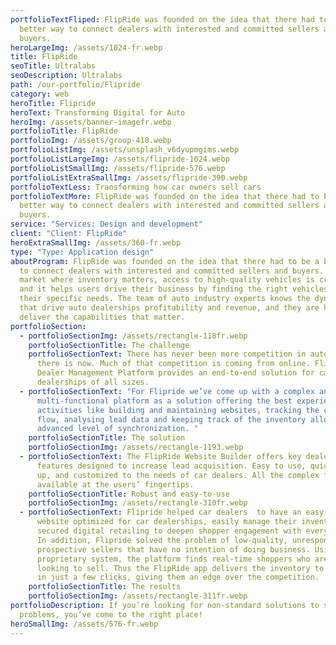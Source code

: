 ```yaml
---
portfolioTextFliped: FlipRide was founded on the idea that there had to be a
  better way to connect dealers with interested and committed sellers and
  buyers.
heroLargeImg: /assets/1024-fr.webp
title: FlipRide
seoTitle: Ultralabs
seoDescription: Ultralabs
path: /our-portfolio/Flipride
category: web
heroTitle: Flipride
heroText: Transforming Digital for Auto
heroImg: /assets/banner-imagefr.webp
portfolioTitle: FlipRide
portfolioImg: /assets/group-418.webp
portfolioListImg: /assets/unsplash_v6dyupmgims.webp
portfolioListLargeImg: /assets/flipride-1024.webp
portfolioListSmallImg: /assets/flipride-576.webp
portfolioListExtraSmallImg: /assets/flipride-390.webp
portfolioTextLess: Transforming how car owners sell cars
portfolioTextMore: FlipRide was founded on the idea that there had to be a
  better way to connect dealers with interested and committed sellers and
  buyers.
service: "Services: Design and development"
client: "Client: FlipRide"
heroExtraSmallImg: /assets/360-fr.webp
type: "Type: Application design"
aboutProgram: FlipRide was founded on the idea that there had to be a better way
  to connect dealers with interested and committed sellers and buyers. In a
  market where inventory matters, access to high-quality vehicles is critical,
  and it helps users drive their business by finding the right vehicles for
  their specific needs. The team of auto industry experts knows the dynamics
  that drive auto dealerships profitability and revenue, and they are here to
  deliver the capabilities that matter.
portfolioSection:
  - portfolioSectionImg: /assets/rectangle-118fr.webp
    portfolioSectionTitle: The challenge
    portfolioSectionText: There has never been more competition in auto sales than
      there is now. Much of that competition is coming from online. FlipRide
      Dealer Management Platform provides an end-to-end solution for car
      dealerships of all sizes.
  - portfolioSectionText: "For Flipride we’ve come up with a complex and
      multi-functional platform as a solution offering the best experience with
      activities like building and maintaining websites, tracking the customer
      flow, analysing lead data and keeping track of the inventory allowing an
      advanced level of synchronization. "
    portfolioSectionTitle: The solution
    portfolioSectionImg: /assets/rectangle-1193.webp
  - portfolioSectionText: The FlipRide Website Builder offers key dealership
      features designed to increase lead acquisition. Easy to use, quick to set
      up, and customized to the needs of car dealers. All the complex functions
      available at the users’ fingertips.
    portfolioSectionTitle: Robust and easy-to-use
    portfolioSectionImg: /assets/rectangle-310fr.webp
  - portfolioSectionText: Flipride helped car dealers  to have an easy-to-use
      website optimized for car dealerships, easily manage their inventory, and
      secured digital retailing to deepen shopper engagement with every click.
      In addition, Flipride solved the problem of low-quality, unresponsive
      prospective sellers that have no intention of doing business. Using its
      proprietary system, the platform finds real-time shoppers who are actively
      looking to sell. Thus the FlipRide app delivers the inventory to dealers
      in just a few clicks, giving them an edge over the competition.
    portfolioSectionTitle: The results
    portfolioSectionImg: /assets/rectangle-311fr.webp
portfolioDescription: If you’re looking for non-standard solutions to standard
  problems, you’ve come to the right place!
heroSmallImg: /assets/576-fr.webp
---
```

